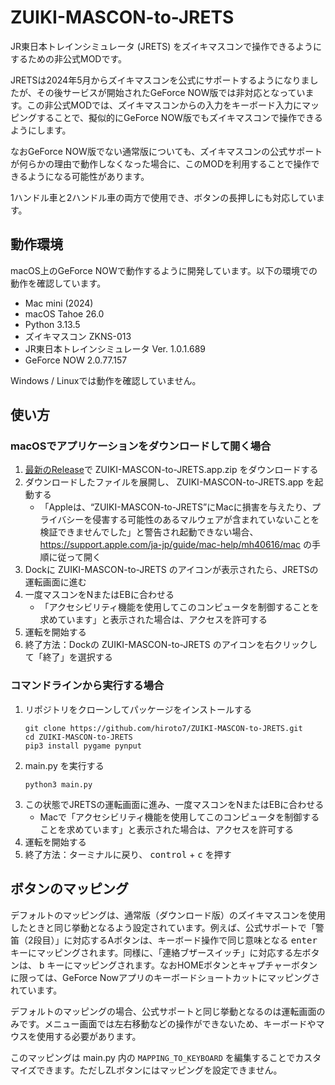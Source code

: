 # ZUIKI-MASCON-to-JRETS

JR東日本トレインシミュレータ (JRETS) をズイキマスコンで操作できるようにするための非公式MODです。

JRETSは2024年5月からズイキマスコンを公式にサポートするようになりましたが、その後サービスが開始されたGeForce NOW版では非対応となっています。この非公式MODでは、ズイキマスコンからの入力をキーボード入力にマッピングすることで、擬似的にGeForce NOW版でもズイキマスコンで操作できるようにします。

なおGeForce NOW版でない通常版についても、ズイキマスコンの公式サポートが何らかの理由で動作しなくなった場合に、このMODを利用することで操作できるようになる可能性があります。

1ハンドル車と2ハンドル車の両方で使用でき、ボタンの長押しにも対応しています。

## 動作環境

macOS上のGeForce NOWで動作するように開発しています。以下の環境での動作を確認しています。

- Mac mini (2024)
- macOS Tahoe 26.0
- Python 3.13.5
- ズイキマスコン ZKNS-013
- JR東日本トレインシミュレータ Ver. 1.0.1.689
- GeForce NOW 2.0.77.157

Windows / Linuxでは動作を確認していません。

## 使い方

### macOSでアプリケーションをダウンロードして開く場合

1. [最新のRelease](https://github.com/hiroto7/ZUIKI-MASCON-to-JRETS/releases/latest)で ZUIKI-MASCON-to-JRETS.app.zip をダウンロードする
2. ダウンロードしたファイルを展開し、 ZUIKI-MASCON-to-JRETS.app を起動する
   - 「Appleは、“ZUIKI-MASCON-to-JRETS”にMacに損害を与えたり、プライバシーを侵害する可能性のあるマルウェアが含まれていないことを検証できませんでした」と警告され起動できない場合、 https://support.apple.com/ja-jp/guide/mac-help/mh40616/mac の手順に従って開く
3. Dockに ZUIKI-MASCON-to-JRETS のアイコンが表示されたら、JRETSの運転画面に進む
4. 一度マスコンをNまたはEBに合わせる
   - 「アクセシビリティ機能を使用してこのコンピュータを制御することを求めています」と表示された場合は、アクセスを許可する
5. 運転を開始する
6. 終了方法：Dockの ZUIKI-MASCON-to-JRETS のアイコンを右クリックして「終了」を選択する

### コマンドラインから実行する場合

1. リポジトリをクローンしてパッケージをインストールする
   ```
   git clone https://github.com/hiroto7/ZUIKI-MASCON-to-JRETS.git
   cd ZUIKI-MASCON-to-JRETS
   pip3 install pygame pynput
   ```
2. main.py を実行する
   ```
   python3 main.py
   ```
3. この状態でJRETSの運転画面に進み、一度マスコンをNまたはEBに合わせる
   - Macで「アクセシビリティ機能を使用してこのコンピュータを制御することを求めています」と表示された場合は、アクセスを許可する
4. 運転を開始する
5. 終了方法：ターミナルに戻り、 <kbd>control</kbd> + <kbd>c</kbd> を押す

## ボタンのマッピング

デフォルトのマッピングは、通常版（ダウンロード版）のズイキマスコンを使用したときと同じ挙動となるよう設定されています。例えば、公式サポートで「警笛（2段目）」に対応するAボタンは、キーボード操作で同じ意味となる <kbd>enter</kbd> キーにマッピングされます。同様に、「連絡ブザースイッチ」に対応する左ボタンは、 <kbd>b</kbd> キーにマッピングされます。なおHOMEボタンとキャプチャーボタンに限っては、GeForce Nowアプリのキーボードショートカットにマッピングされています。

デフォルトのマッピングの場合、公式サポートと同じ挙動となるのは運転画面のみです。メニュー画面では左右移動などの操作ができないため、キーボードやマウスを使用する必要があります。

このマッピングは main.py 内の `MAPPING_TO_KEYBOARD` を編集することでカスタマイズできます。ただしZLボタンにはマッピングを設定できません。
